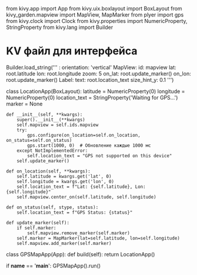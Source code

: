 from kivy.app import App
from kivy.uix.boxlayout import BoxLayout
from kivy_garden.mapview import MapView, MapMarker
from plyer import gps
from kivy.clock import Clock
from kivy.properties import NumericProperty, StringProperty
from kivy.lang import Builder

# KV файл для интерфейса
Builder.load_string('''
<LocationApp>:
    orientation: 'vertical'
    MapView:
        id: mapview
        lat: root.latitude
        lon: root.longitude
        zoom: 5
        on_lat: root.update_marker()
        on_lon: root.update_marker()
    Label:
        text: root.location_text
        size_hint_y: 0.1
''')

class LocationApp(BoxLayout):
    latitude = NumericProperty(0)
    longitude = NumericProperty(0)
    location_text = StringProperty('Waiting for GPS...')
    marker = None

    def __init__(self, **kwargs):
        super().__init__(**kwargs)
        self.mapview = self.ids.mapview
        try:
            gps.configure(on_location=self.on_location, on_status=self.on_status)
            gps.start(1000, 0)  # Обновление каждые 1000 мс
        except NotImplementedError:
            self.location_text = "GPS not supported on this device"
        self.update_marker()

    def on_location(self, **kwargs):
        self.latitude = kwargs.get('lat', 0)
        self.longitude = kwargs.get('lon', 0)
        self.location_text = f"Lat: {self.latitude}, Lon: {self.longitude}"
        self.mapview.center_on(self.latitude, self.longitude)

    def on_status(self, stype, status):
        self.location_text = f"GPS Status: {status}"

    def update_marker(self):
        if self.marker:
            self.mapview.remove_marker(self.marker)
        self.marker = MapMarker(lat=self.latitude, lon=self.longitude)
        self.mapview.add_marker(self.marker)

class GPSMapApp(App):
    def build(self):
        return LocationApp()

if __name__ == '__main__':
    GPSMapApp().run()





